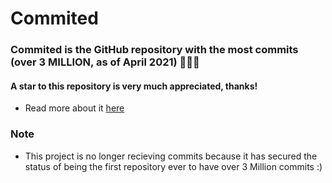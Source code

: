 # Commited
### Commited is the GitHub repository with the most commits (over 3 MILLION, as of April 2021) 🚀🚀🚀
#### A star to this repository is very much appreciated, thanks!

- Read more about it [here](http://www.virej.ml/blogs/Commited.html)

### Note
- This project is no longer recieving commits because it has secured the status of being the first repository ever to have over 3 Million commits :)
